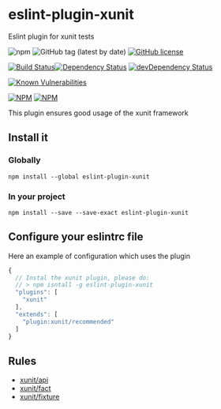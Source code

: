 # eslint-plugin-xunit
Eslint plugin for xunit tests

![npm](https://img.shields.io/npm/v/eslint-plugin-xunit)
![GitHub tag (latest by date)](https://img.shields.io/github/v/tag/rochejul/eslint-plugin-xunit)
[![GitHub license](https://img.shields.io/github/license/rochejul/eslint-plugin-xunit)](https://github.com/rochejul/eslint-plugin-xunit/blob/master/LICENSE)

[![Build Status](https://travis-ci.org/rochejul/eslint-plugin-xunit.svg?branch=master)](https://travis-ci.org/rochejul/eslint-plugin-xunit)[![Dependency Status](https://david-dm.org/rochejul/eslint-plugin-xunit.svg)](https://david-dm.org/rochejul/eslint-plugin-xunit)
[![devDependency Status](https://david-dm.org/rochejul/eslint-plugin-xunit/dev-status.svg)](https://david-dm.org/rochejul/eslint-plugin-xunit#info=devDependencies)

[![Known Vulnerabilities](https://snyk.io/test/github/rochejul/eslint-plugin-xunit/badge.svg)](https://snyk.io/test/github/rochejul/eslint-plugin-xunit)

[![NPM](https://nodei.co/npm/eslint-plugin-xunit.png?downloads=true&downloadRank=true)](https://nodei.co/npm/eslint-plugin-xunit/)
[![NPM](https://nodei.co/npm-dl/eslint-plugin-xunit.png?&months=6&height=3)](https://nodei.co/npm/eslint-plugin-xunit/)


This plugin ensures good usage of the xunit framework

## Install it

### Globally

````
npm install --global eslint-plugin-xunit
````

### In your project

````
npm install --save --save-exact eslint-plugin-xunit
````

## Configure your eslintrc file

Here an example of configuration which uses the plugin

```js
{
  // Instal the xunit plugin, please do:
  // > npm isntall -g eslint-plugin-xunit
  "plugins": [
    "xunit"
  ],
  "extends": [
    "plugin:xunit/recommended"
  ]
}
```

## Rules

 * [xunit/api](./docs/rules/xunit-api.md)
 * [xunit/fact](./docs/rules/xunit-fact.md)
 * [xunit/fixture](./docs/rules/xunit-fixture.md)
